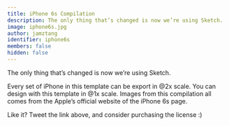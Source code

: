 ```yaml
---
title: iPhone 6s Compilation
description: The only thing that’s changed is now we’re using Sketch.
image: iphone6s.jpg
author: jamztang
identifier: iphone6s
members: false
hidden: false
---
```


The only thing that’s changed is now we’re using Sketch.

Every set of iPhone in this template can be export in @2x scale.
You can design with this template in @1x scale. Images from this compilation all comes from the Apple’s official website of the iPhone 6s page.

Like it? Tweet the link above, and consider purchasing the license :)